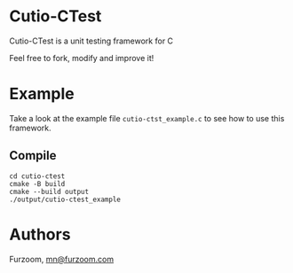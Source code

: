 # Cutio-CTest

Cutio-CTest is a unit testing framework for C

Feel free to fork, modify and improve it!

# Example

Take a look at the example file `cutio-ctst_example.c` to see
how to use this framework.

## Compile

```shell
cd cutio-ctest
cmake -B build
cmake --build output
./output/cutio-ctest_example
```

# Authors

Furzoom, <mn@furzoom.com>
